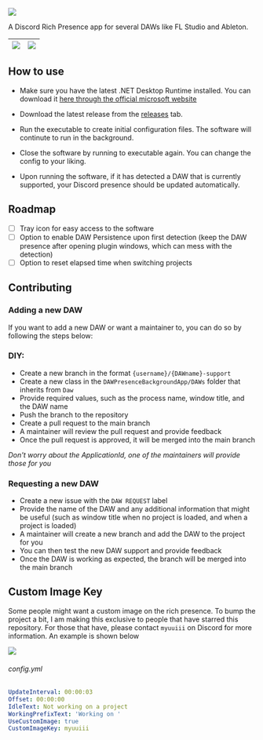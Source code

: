 ![](https://cdn.myuuiii.com/projects/dawpresence/DAWRichPresence_v3.png)

A Discord Rich Presence app for several DAWs like FL Studio and Ableton.

| ![](https://ss.myuuiii.com/82ded0e9-b1e8-479b-86e0-cba978a63ddd.png) | ![](https://ss.myuuiii.com/7634c47d-db45-4323-bc5c-7c6ab1993ea3.png) |
| :----------------------------------------: | :------------------------------------------------: |

## How to use

- Make sure you have the latest .NET Desktop Runtime installed. You can download it [here through the official microsoft website](https://dotnet.microsoft.com/en-us/download/dotnet/thank-you/runtime-desktop-8.0.6-windows-x64-installer)

- Download the latest release from the [releases](https://github.com/Myuuiii/DAWPresence/releases/) tab.
- Run the executable to create initial configuration files. The software will continute to run in the background.
- Close the software by running to executable again. You can change the config to your liking.
- Upon running the software, if it has detected a DAW that is currently supported, your Discord presence should be updated automatically.



## Roadmap

- [ ] Tray icon for easy access to the software
- [ ] Option to enable DAW Persistence upon first detection (keep the DAW presence after opening plugin windows, which can mess with the detection)
- [ ] Option to reset elapsed time when switching projects

## Contributing

### Adding a new DAW

If you want to add a new DAW or want a maintainer to, you can do so by following the steps below:

### DIY:

- Create a new branch in the format `{username}/{DAWname}-support` 
- Create a new class in the `DAWPresenceBackgroundApp/DAWs` folder that inherits from `Daw`
- Provide required values, such as the process name, window title, and the DAW name
- Push the branch to the repository
- Create a pull request to the main branch
- A maintainer will review the pull request and provide feedback
- Once the pull request is approved, it will be merged into the main branch

*Don't worry about the ApplicationId, one of the maintainers will provide those for you*

### Requesting a new DAW

- Create a new issue with the `DAW REQUEST` label
- Provide the name of the DAW and any additional information that might be useful (such as window title when no project is loaded, and when a project is loaded)
- A maintainer will create a new branch and add the DAW to the project for you
- You can then test the new DAW support and provide feedback
- Once the DAW is working as expected, the branch will be merged into the main branch

## Custom Image Key

Some people might want a custom image on the rich presence. To bump the project a bit, I am making this exclusive to people that have starred this repository. For those that have, please contact `myuuiii` on Discord for more information. An example is shown below

![](https://ss.myuuiii.com/7634c47d-db45-4323-bc5c-7c6ab1993ea3.png)

###### config.yml

```yml
UpdateInterval: 00:00:03
Offset: 00:00:00
IdleText: Not working on a project
WorkingPrefixText: 'Working on '
UseCustomImage: true
CustomImageKey: myuuiii
```


